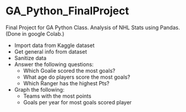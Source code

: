 # GA_Python_FinalProject
Final Project for GA Python Class.  Analysis of NHL Stats using Pandas.  (Done in google Colab.)

* Import data from Kaggle dataset
* Get general info from dataset
* Sanitize data
* Answer the following questions:
  * Which Goalie scored the most goals?
  * What age do players score the most goals?
  * Which Ranger has the highest Pts?
* Graph the following:
  * Teams with the most points
  * Goals per year for most goals scored player
